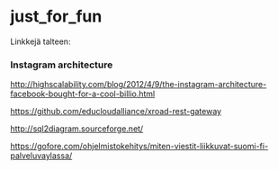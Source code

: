 # just_for_fun



Linkkejä talteen:

### Instagram architecture

http://highscalability.com/blog/2012/4/9/the-instagram-architecture-facebook-bought-for-a-cool-billio.html




https://github.com/educloudalliance/xroad-rest-gateway

http://sql2diagram.sourceforge.net/

https://gofore.com/ohjelmistokehitys/miten-viestit-liikkuvat-suomi-fi-palveluvaylassa/
